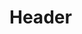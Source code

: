<!-- TITLE: Autodesk Inventor -->
<!-- SUBTITLE: Installation Guide for Autodesk Inventor -->

# Header